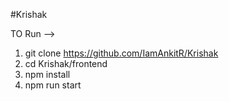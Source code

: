 #Krishak

TO Run -->

1. git clone https://github.com/IamAnkitR/Krishak
2. cd Krishak/frontend
3. npm install
4. npm run start
